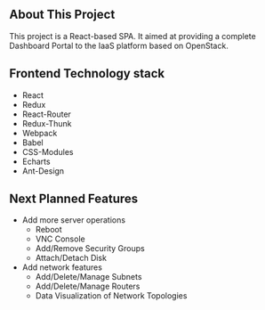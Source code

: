 ## About This Project
This project is a React-based SPA. It aimed at providing a complete Dashboard Portal to the IaaS platform based on OpenStack.

## Frontend Technology stack
- React
- Redux
- React-Router
- Redux-Thunk
- Webpack
- Babel
- CSS-Modules
- Echarts
- Ant-Design

## Next Planned Features
- Add more server operations
    - Reboot
    - VNC Console
    - Add/Remove Security Groups
    - Attach/Detach Disk
- Add network features
    - Add/Delete/Manage Subnets
    - Add/Delete/Manage Routers
    - Data Visualization of Network Topologies
